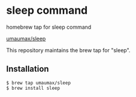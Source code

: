# sleep command

homebrew tap for sleep command

[umaumax/sleep]( https://github.com/umaumax/sleep )

This repository maintains the brew tap for "sleep".

## Installation

```
$ brew tap umaumax/sleep
$ brew install sleep
```

